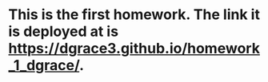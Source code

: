 # This is the first homework. The link it is deployed at is https://dgrace3.github.io/homework_1_dgrace/. 
